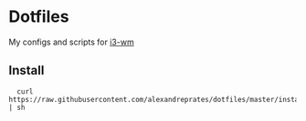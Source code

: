 # Dotfiles

My configs and scripts for [i3-wm](https://i3wm.org/)

## Install

```shell
  curl https://raw.githubusercontent.com/alexandreprates/dotfiles/master/install.sh | sh
```


